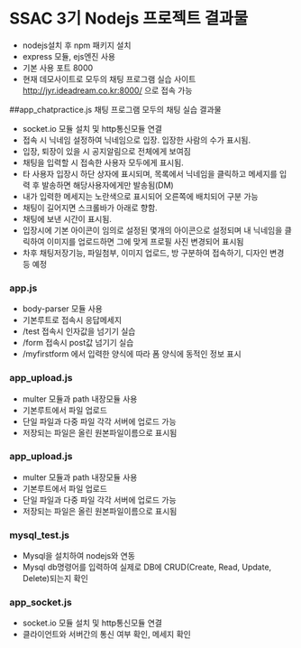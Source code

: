 # SSAC 3기 Nodejs 프로젝트 결과물

* nodejs설치 후 npm 패키지 설치
* express 모듈, ejs엔진 사용
* 기본 사용 포트 8000
* 현재 데모사이트로 모두의 채팅 프로그램 실습 사이트 http://jyr.ideadream.co.kr:8000/ 으로 접속 가능

##app_chatpractice.js
채팅 프로그램 모두의 채팅 실습 결과물
* socket.io 모듈 설치 및 http통신모듈 연결
* 접속 시 닉네임 설정하여 닉네임으로 입장. 입장한 사람의 수가 표시됨.
* 입장, 퇴장이 있을 시 공지알림으로 전체에게 보여짐
* 채팅을 입력할 시 접속한 사용자 모두에게 표시됨.
* 타 사용자 입장시 하단 상자에 표시되며, 목록에서 닉네임을 클릭하고 메세지를 입력 후 발송하면 해당사용자에게만 발송됨(DM)
* 내가 입력한 메세지는 노란색으로 표시되어 오른쪽에 배치되어 구분 가능
* 채팅이 길어지면 스크롤바가 아래로 향함.
* 채팅에 보낸 시간이 표시됨.
* 입장시에 기본 아이콘이 임의로 설정된 몇개의 아이콘으로 설정되며 내 닉네임을 클릭하여 이미지를 업로드하면 그에 맞게 프로필 사진 변경되어 표시됨
* 차후 채팅저장기능, 파일첨부, 이미지 업로드, 방 구분하여 접속하기, 디자인 변경 등 예정

### app.js
* body-parser 모듈 사용
* 기본루트로 접속시 응답메세지
* /test 접속시 인자값을 넘기기 실습
* /form 접속시 post값 넘기기 실습
* /myfirstform 에서 입력한 양식에 따라 폼 양식에 동적인 정보 표시

### app_upload.js
* multer 모듈과 path 내장모듈 사용
* 기본루트에서 파일 업로드
* 단일 파일과 다중 파일 각각 서버에 업로드 가능
* 저장되는 파일은 올린 원본파일이름으로 표시됨

### app_upload.js
* multer 모듈과 path 내장모듈 사용
* 기본루트에서 파일 업로드
* 단일 파일과 다중 파일 각각 서버에 업로드 가능
* 저장되는 파일은 올린 원본파일이름으로 표시됨

### mysql_test.js
* Mysql을 설치하여 nodejs와 연동
* Mysql db명령어를 입력하여 실제로 DB에 CRUD(Create, Read, Update, Delete)되는지 확인

### app_socket.js
* socket.io 모듈 설치 및 http통신모듈 연결
* 클라이언트와 서버간의 통신 여부 확인, 메세지 확인
